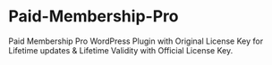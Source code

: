 # Paid-Membership-Pro
Paid Membership Pro WordPress Plugin with Original License Key for Lifetime updates &amp; Lifetime Validity with Official License Key. 
